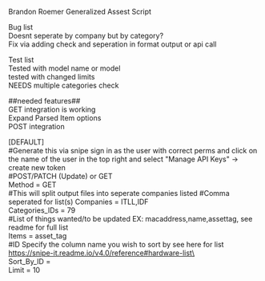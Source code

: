 Brandon Roemer Generalized Assest Script

Bug list\
Doesnt seperate by company but by category? \
Fix via adding check and seperation in format output or api call 

Test list\
Tested with model name or model \
tested with changed limits \
NEEDS multiple categories check 

##needed features##\
GET integration is working\
Expand Parsed Item options \
POST integration


[DEFAULT]\
#Generate this via snipe sign in as the user with correct perms and click on the name of the user in the top right and select "Manage API Keys" -> create new token\
#POST/PATCH (Update) or GET \
Method = GET \
#This will split output files into seperate companies listed
#Comma seperated for list(s)
Companies = ITLL,IDF	\
Categories_IDs =  79	\
#List of things wanted/to be updated EX: macaddress,name,assettag, see readme for full list\
Items = asset_tag	\
#ID Specify the column name you wish to sort by see here for list https://snipe-it.readme.io/v4.0/reference#hardware-list\	
Sort_By_ID = 	\
Limit =	10

